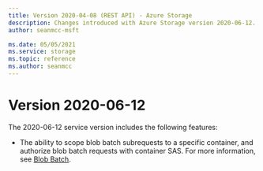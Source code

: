 ```yaml
---
title: Version 2020-04-08 (REST API) - Azure Storage
description: Changes introduced with Azure Storage version 2020-06-12.
author: seanmcc-msft

ms.date: 05/05/2021
ms.service: storage
ms.topic: reference
ms.author: seanmcc
---
```


# Version 2020-06-12
  
The 2020-06-12 service version includes the following features:

- The ability to scope blob batch subrequests to a specific container, and authorize blob batch requests with container SAS.  For more information, see [Blob Batch](blob-batch.md).